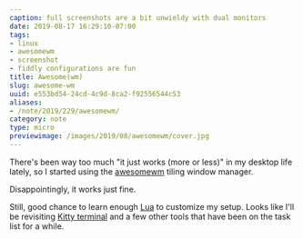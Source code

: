 ```yaml
---
caption: full screenshots are a bit unwieldy with dual monitors
date: 2019-08-17 16:29:10-07:00
tags:
- linux
- awesomewm
- screenshot
- fiddly configurations are fun
title: Awesome(wm)
slug: awesome-wm
uuid: e553bd54-24cd-4c9d-8ca2-f92556544c53
aliases:
- /note/2019/229/awesomewm/
category: note
type: micro
previewimage: /images/2019/08/awesomewm/cover.jpg
---
```

There's been way too much "it just works (more or less)" in my desktop life lately, so I started using the
[awesomewm][] tiling window manager.

Disappointingly, it works just fine.

Still, good chance to learn enough [Lua][] to customize my setup. Looks like I'll be revisiting [Kitty
terminal][] and a few other tools that have been on the task list for a while.

[awesomewm]: https://awesomewm.org
[Lua]: https://www.lua.org/
[Kitty terminal]: /post/2019/05/kitty-terminal/